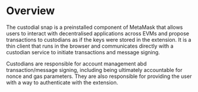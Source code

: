 
# Overview

The custodial snap is a preinstalled component of MetaMask that allows users to interact with decentralised applications across EVMs and propose transactions to custodians as if the keys were stored in the extension. It is a thin client that runs in the browser and communicates directly with a custodian service to initiate transactions and message signing.

Custodians are responsible for account management abd transaction/message signing, including being ultimately accountable for nonce and gas parameters. They are also responsible for providing the user with a way to authenticate with the extension.
